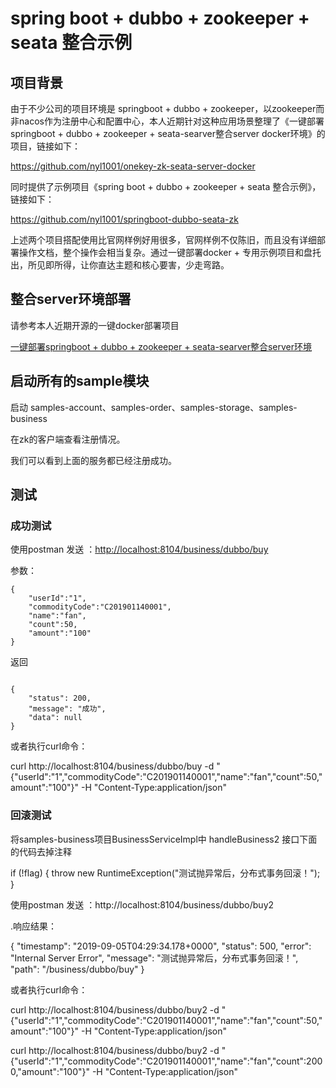 # spring boot + dubbo + zookeeper + seata 整合示例
## 项目背景

由于不少公司的项目环境是 springboot + dubbo + zookeeper，以zookeeper而非nacos作为注册中心和配置中心，本人近期针对这种应用场景整理了《一键部署springboot + dubbo + zookeeper + seata-searver整合server docker环境》的项目，链接如下：

https://github.com/nyl1001/onekey-zk-seata-server-docker

同时提供了示例项目《spring boot + dubbo + zookeeper + seata 整合示例》，链接如下：

https://github.com/nyl1001/springboot-dubbo-seata-zk

上述两个项目搭配使用比官网样例好用很多，官网样例不仅陈旧，而且没有详细部署操作文档，整个操作会相当复杂。通过一键部署docker + 专用示例项目和盘托出，所见即所得，让你直达主题和核心要害，少走弯路。


## 整合server环境部署
请参考本人近期开源的一键docker部署项目

[一键部署springboot + dubbo + zookeeper + seata-searver整合server环境](https://github.com/nyl1001/onekey-zk-seata-server-docker)



## 启动所有的sample模块
  启动 samples-account、samples-order、samples-storage、samples-business
  
  在zk的客户端查看注册情况。
  
  我们可以看到上面的服务都已经注册成功。
  
## 测试

### 成功测试
使用postman 发送 ：<http://localhost:8104/business/dubbo/buy>

参数：

```
{
    "userId":"1",
    "commodityCode":"C201901140001",
    "name":"fan",
    "count":50,
    "amount":"100"
}
```

返回
```

{
    "status": 200,
    "message": "成功",
    "data": null
}
```

或者执行curl命令：

curl http://localhost:8104/business/dubbo/buy -d "{\"userId\":\"1\",\"commodityCode\":\"C201901140001\",\"name\":\"fan\",\"count\":50,\"amount\":\"100\"}" -H "Content-Type:application/json" 

 
### 回滚测试
将samples-business项目BusinessServiceImpl中 handleBusiness2 接口下面的代码去掉注释

if (!flag) {
  throw new RuntimeException("测试抛异常后，分布式事务回滚！");
}

使用postman 发送 ：http://localhost:8104/business/dubbo/buy2

.响应结果：

{
    "timestamp": "2019-09-05T04:29:34.178+0000",
    "status": 500,
    "error": "Internal Server Error",
    "message": "测试抛异常后，分布式事务回滚！",
    "path": "/business/dubbo/buy"
}

或者执行curl命令：

curl http://localhost:8104/business/dubbo/buy2 -d "{\"userId\":\"1\",\"commodityCode\":\"C201901140001\",\"name\":\"fan\",\"count\":50,\"amount\":\"100\"}" -H "Content-Type:application/json"

curl http://localhost:8104/business/dubbo/buy2 -d "{\"userId\":\"1\",\"commodityCode\":\"C201901140001\",\"name\":\"fan\",\"count\":2000,\"amount\":\"100\"}" -H "Content-Type:application/json" 
 
